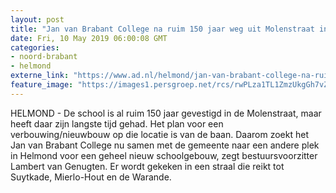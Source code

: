 ```yaml
---
layout: post
title: "Jan van Brabant College na ruim 150 jaar weg uit Molenstraat in Helmond"
date: Fri, 10 May 2019 06:00:08 GMT
categories: 
- noord-brabant 
- helmond 
externe_link: "https://www.ad.nl/helmond/jan-van-brabant-college-na-ruim-150-jaar-weg-uit-molenstraat-in-helmond~a085c1e5/"
feature_image: "https://images1.persgroep.net/rcs/rwPLza1TL1ZmzUkgGh7vZUx8QD0/diocontent/113514087/_fitwidth/400/?appId=21791a8992982cd8da851550a453bd7f&quality=0.7"
---
```


HELMOND - De school is al ruim 150 jaar gevestigd in de Molenstraat, maar heeft daar zijn langste tijd gehad. Het plan voor een verbouwing/nieuwbouw op die locatie is van de baan. Daarom zoekt het Jan van Brabant College nu samen met de gemeente naar een andere plek in Helmond voor een geheel nieuw schoolgebouw, zegt bestuursvoorzitter Lambert van Genugten. Er wordt gekeken in een straal die reikt tot Suytkade, Mierlo-Hout en de Warande.
